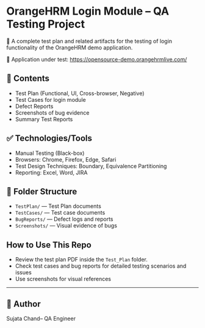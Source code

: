 # OrangeHRM Login Module – QA Testing Project

🧪 A complete test plan and related artifacts for the testing of login functionality of the OrangeHRM demo application.

🔗 Application under test: https://opensource-demo.orangehrmlive.com/

## 📄 Contents

- Test Plan (Functional, UI, Cross-browser, Negative)
- Test Cases for login module
- Defect Reports
- Screenshots of bug evidence
- Summary Test Reports

## ✅ Technologies/Tools

- Manual Testing (Black-box)
- Browsers: Chrome, Firefox, Edge, Safari
- Test Design Techniques: Boundary, Equivalence Partitioning
- Reporting: Excel, Word, JIRA 


## 📁 Folder Structure

- `TestPlan/` — Test Plan documents 
- `TestCases/` — Test case documents
- `BugReports/` — Defect logs and reports
- `Screenshots/` — Visual evidence of bugs

## How to Use This Repo
- Review the test plan PDF inside the `Test_Plan` folder.
- Check test cases and bug reports for detailed testing scenarios and issues
- Use screenshots for visual references

---

## 👤 Author

Sujata Chand– QA Engineer

